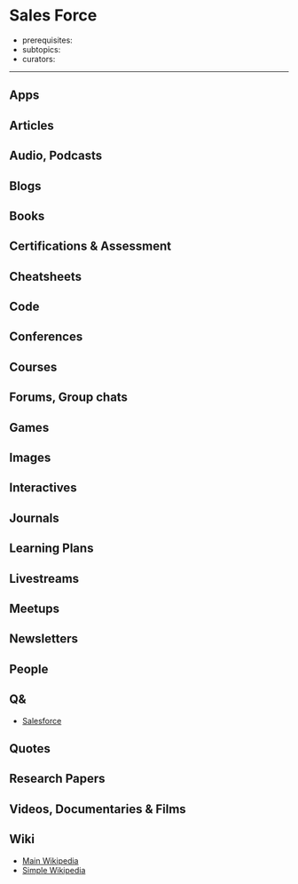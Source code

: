# Sales Force

- prerequisites:
- subtopics:
- curators:

------

## Apps

## Articles

## Audio, Podcasts

## Blogs

## Books

## Certifications & Assessment

## Cheatsheets

## Code

## Conferences

## Courses

## Forums, Group chats

## Games

## Images

## Interactives

## Journals

## Learning Plans

## Livestreams

## Meetups

## Newsletters

## People

## Q&

- [Salesforce](https://salesforce.stackexchange.com)

## Quotes

## Research Papers

## Videos, Documentaries & Films

## Wiki

- [Main Wikipedia](https://en.wikipedia.org/wiki/Salesforce.com)
- [Simple Wikipedia]()

